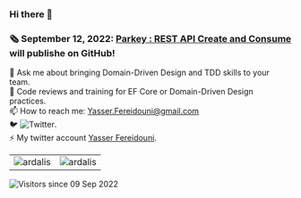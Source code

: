 ### Hi there 👋
<!--
**yfereidouni/yfereidouni** is a ✨ _special_ ✨ repository because its `README.md` (this file) appears on your GitHub profile.
-->
### :newspaper_roll: September 12, 2022: [Parkey : REST API Create and Consume](https://github.com/yfereidouni/Parky.git) will publishe on GitHub! 
💬 Ask me about bringing Domain-Driven Design and TDD skills to your team.  
:brain: Code reviews and training for EF Core or Domain-Driven Design practices.  
📫 How to reach me: Yasser.Fereidouni@gmail.com   
🐦 ![Twitter](https://img.shields.io/twitter/follow/fereidouni?style=social).  
⚡ My twitter account [Yasser Fereidouni](https://twitter.com/fereidouni).

<table>
	<tr>
		<td>
			<div>
				<img align="center" src="https://github-readme-stats.vercel.app/api?username=yfereidouni&show_icons=true&theme=dark" alt="ardalis" />
			<div/>
		</td>
		<td>
			<div>
				<img align="center" src="https://github-readme-stats.vercel.app/api/top-langs/?username=yfereidouni&layout=compact&hide=html&theme=dark" alt="ardalis" />
			<div/>
		</td>
	</tr>
</table>

![Visitors since 09 Sep 2022](https://visitor-badge.glitch.me/badge?page_id=yfereidouni.yfereidouni)

